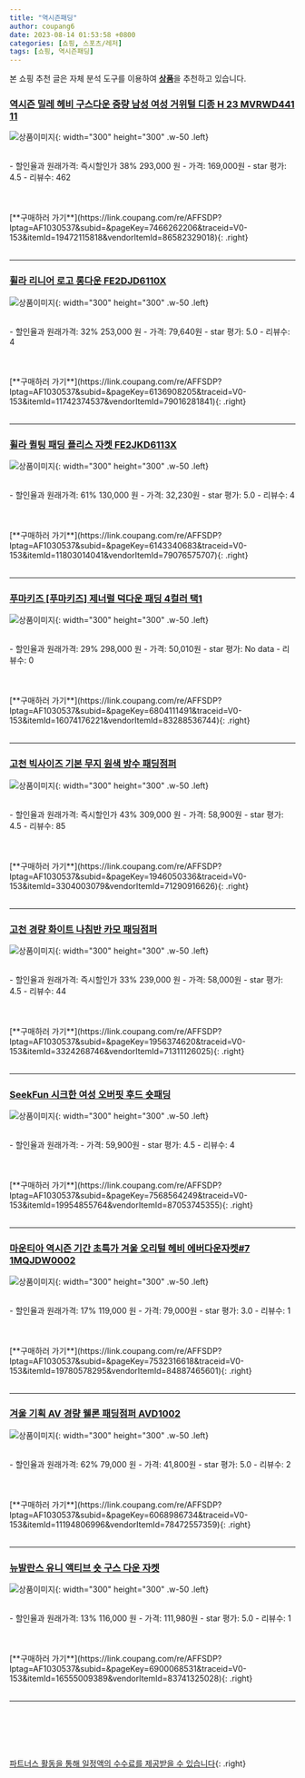 ```yaml
---
title: "역시즌패딩"
author: coupang6
date: 2023-08-14 01:53:58 +0800
categories: [쇼핑, 스포츠/레저]
tags: [쇼핑, 역시즌패딩]
---
```


본 쇼핑 추천 글은 자체 분석 도구를 이용하여 [**상품**](https://link.coupang.com/a/bao1ui)을 추천하고 있습니다.

### [역시즌 밀레 헤비 구스다운 중량 남성 여성 거위털 디종 H 23 MVRWD441 11](https://link.coupang.com/re/AFFSDP?lptag=AF1030537&subid=&pageKey=7466262206&traceid=V0-153&itemId=19472115818&vendorItemId=86582329018)

![상품이미지](https://thumbnail8.coupangcdn.com/thumbnails/remote/230x230ex/image/vendor_inventory/0b82/48163d7a1f564a6b2ab41940eac933ddb23aac3514c01d41f2b31fd1cdd3.JPG){: width="300" height="300" .w-50 .left}


<br>
- 할인율과 원래가격: 즉시할인가 38%  293,000   원
- 가격: 169,000원
- star 평가: 4.5
- 리뷰수: 462
<br>
<br>
<br>
<br>
[**구매하러 가기**](https://link.coupang.com/re/AFFSDP?lptag=AF1030537&subid=&pageKey=7466262206&traceid=V0-153&itemId=19472115818&vendorItemId=86582329018){: .right}
<br>
<br>

---

### [휠라 리니어 로고 롱다운 FE2DJD6110X](https://link.coupang.com/re/AFFSDP?lptag=AF1030537&subid=&pageKey=6136908205&traceid=V0-153&itemId=11742374537&vendorItemId=79016281841)

![상품이미지](https://thumbnail6.coupangcdn.com/thumbnails/remote/230x230ex/image/rs_quotation_api/ehepfgyh/07a3d0141f324799a970af5be5e63d35.jpg){: width="300" height="300" .w-50 .left}


<br>
- 할인율과 원래가격: 32%  253,000   원
- 가격: 79,640원
- star 평가: 5.0
- 리뷰수: 4
<br>
<br>
<br>
<br>
[**구매하러 가기**](https://link.coupang.com/re/AFFSDP?lptag=AF1030537&subid=&pageKey=6136908205&traceid=V0-153&itemId=11742374537&vendorItemId=79016281841){: .right}
<br>
<br>

---

### [휠라 퀼팅 패딩 플리스 자켓 FE2JKD6113X](https://link.coupang.com/re/AFFSDP?lptag=AF1030537&subid=&pageKey=6143340683&traceid=V0-153&itemId=11803014041&vendorItemId=79076575707)

![상품이미지](https://thumbnail8.coupangcdn.com/thumbnails/remote/230x230ex/image/retail/images/4973825720865150-3f086c0d-67c6-4dfc-b3da-d97cf5daddeb.png){: width="300" height="300" .w-50 .left}


<br>
- 할인율과 원래가격: 61%  130,000   원
- 가격: 32,230원
- star 평가: 5.0
- 리뷰수: 4
<br>
<br>
<br>
<br>
[**구매하러 가기**](https://link.coupang.com/re/AFFSDP?lptag=AF1030537&subid=&pageKey=6143340683&traceid=V0-153&itemId=11803014041&vendorItemId=79076575707){: .right}
<br>
<br>

---

### [푸마키즈 [푸마키즈] 제너럴 덕다운 패딩 4컬러 택1](https://link.coupang.com/re/AFFSDP?lptag=AF1030537&subid=&pageKey=6804111491&traceid=V0-153&itemId=16074176221&vendorItemId=83288536744)

![상품이미지](https://thumbnail8.coupangcdn.com/thumbnails/remote/230x230ex/image/vendor_inventory/361a/6930ceee22b84d3f840b0068c08efc29c5b909f4fae95901318f8ae29fae.jpg){: width="300" height="300" .w-50 .left}


<br>
- 할인율과 원래가격: 29%  298,000   원
- 가격: 50,010원
- star 평가: No data
- 리뷰수: 0
<br>
<br>
<br>
<br>
[**구매하러 가기**](https://link.coupang.com/re/AFFSDP?lptag=AF1030537&subid=&pageKey=6804111491&traceid=V0-153&itemId=16074176221&vendorItemId=83288536744){: .right}
<br>
<br>

---

### [고천 빅사이즈 기본 무지 원색 방수 패딩점퍼](https://link.coupang.com/re/AFFSDP?lptag=AF1030537&subid=&pageKey=1946050336&traceid=V0-153&itemId=3304003079&vendorItemId=71290916626)

![상품이미지](https://thumbnail10.coupangcdn.com/thumbnails/remote/230x230ex/image/vendor_inventory/0ab0/d654948af5a9746490c52ecb572ceb8da2c26dafce6bed79491451011d62.JPG){: width="300" height="300" .w-50 .left}


<br>
- 할인율과 원래가격: 즉시할인가 43%  309,000   원
- 가격: 58,900원
- star 평가: 4.5
- 리뷰수: 85
<br>
<br>
<br>
<br>
[**구매하러 가기**](https://link.coupang.com/re/AFFSDP?lptag=AF1030537&subid=&pageKey=1946050336&traceid=V0-153&itemId=3304003079&vendorItemId=71290916626){: .right}
<br>
<br>

---

### [고천 경량 화이트 나침반 카모 패딩점퍼](https://link.coupang.com/re/AFFSDP?lptag=AF1030537&subid=&pageKey=1956374620&traceid=V0-153&itemId=3324268746&vendorItemId=71311126025)

![상품이미지](https://thumbnail10.coupangcdn.com/thumbnails/remote/230x230ex/image/vendor_inventory/f4ef/b4793857568f37e0169f0ab8af8c2b810338b66182e05f42eb990ec71e7e.JPG){: width="300" height="300" .w-50 .left}


<br>
- 할인율과 원래가격: 즉시할인가 33%  239,000   원
- 가격: 58,000원
- star 평가: 4.5
- 리뷰수: 44
<br>
<br>
<br>
<br>
[**구매하러 가기**](https://link.coupang.com/re/AFFSDP?lptag=AF1030537&subid=&pageKey=1956374620&traceid=V0-153&itemId=3324268746&vendorItemId=71311126025){: .right}
<br>
<br>

---

### [SeekFun 시크한 여성 오버핏 후드 숏패딩](https://link.coupang.com/re/AFFSDP?lptag=AF1030537&subid=&pageKey=7568564249&traceid=V0-153&itemId=19954855764&vendorItemId=87053745355)

![상품이미지](https://thumbnail9.coupangcdn.com/thumbnails/remote/230x230ex/image/vendor_inventory/e72d/eb212aefa9b69fb799d484baa21bfbfc2126e8c73ad1fae1cee8975460a9.jpg){: width="300" height="300" .w-50 .left}


<br>
- 할인율과 원래가격: 
- 가격: 59,900원
- star 평가: 4.5
- 리뷰수: 4
<br>
<br>
<br>
<br>
[**구매하러 가기**](https://link.coupang.com/re/AFFSDP?lptag=AF1030537&subid=&pageKey=7568564249&traceid=V0-153&itemId=19954855764&vendorItemId=87053745355){: .right}
<br>
<br>

---

### [마운티아 역시즌 기간 초특가 겨울 오리털 헤비 에버다운자켓#7 1MQJDW0002](https://link.coupang.com/re/AFFSDP?lptag=AF1030537&subid=&pageKey=7532316618&traceid=V0-153&itemId=19780578295&vendorItemId=84887465601)

![상품이미지](https://thumbnail10.coupangcdn.com/thumbnails/remote/230x230ex/image/vendor_inventory/ebf8/2514726d23eee92effd743bb66da2e55853d882ad834a279932a6b0f67b2.JPG){: width="300" height="300" .w-50 .left}


<br>
- 할인율과 원래가격: 17%  119,000   원
- 가격: 79,000원
- star 평가: 3.0
- 리뷰수: 1
<br>
<br>
<br>
<br>
[**구매하러 가기**](https://link.coupang.com/re/AFFSDP?lptag=AF1030537&subid=&pageKey=7532316618&traceid=V0-153&itemId=19780578295&vendorItemId=84887465601){: .right}
<br>
<br>

---

### [겨울 기획 AV 경량 웰론 패딩점퍼 AVD1002](https://link.coupang.com/re/AFFSDP?lptag=AF1030537&subid=&pageKey=6068986734&traceid=V0-153&itemId=11194806996&vendorItemId=78472557359)

![상품이미지](https://thumbnail10.coupangcdn.com/thumbnails/remote/230x230ex/image/vendor_inventory/76c9/fd39ef86aceb58f3d17c7e3357c46ab21464c93bba74d71d13cdf76c20ad.jpg){: width="300" height="300" .w-50 .left}


<br>
- 할인율과 원래가격: 62%  79,000   원
- 가격: 41,800원
- star 평가: 5.0
- 리뷰수: 2
<br>
<br>
<br>
<br>
[**구매하러 가기**](https://link.coupang.com/re/AFFSDP?lptag=AF1030537&subid=&pageKey=6068986734&traceid=V0-153&itemId=11194806996&vendorItemId=78472557359){: .right}
<br>
<br>

---

### [뉴발란스 유니 액티브 숏 구스 다운 자켓](https://link.coupang.com/re/AFFSDP?lptag=AF1030537&subid=&pageKey=6900068531&traceid=V0-153&itemId=16555009389&vendorItemId=83741325028)

![상품이미지](https://thumbnail7.coupangcdn.com/thumbnails/remote/230x230ex/image/retail/images/2022/11/04/15/9/82bb0665-50cf-4936-9616-6cb0747f95e3.jpg){: width="300" height="300" .w-50 .left}


<br>
- 할인율과 원래가격: 13%  116,000   원
- 가격: 111,980원
- star 평가: 5.0
- 리뷰수: 1
<br>
<br>
<br>
<br>
[**구매하러 가기**](https://link.coupang.com/re/AFFSDP?lptag=AF1030537&subid=&pageKey=6900068531&traceid=V0-153&itemId=16555009389&vendorItemId=83741325028){: .right}
<br>
<br>

---
<br><br><br><br><br> [파트너스 활동을 통해 일정액의 수수료를 제공받을 수 있습니다](https://link.coupang.com/a/bao1ui){: .right}